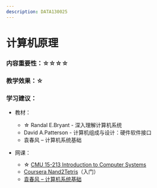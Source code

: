 ```yaml
---
description: DATA130025
---
```


# 计算机原理

### 内容重要性：☆☆☆☆

### 教学效果：☆

### 学习建议：

* 教材：
  * ☆ Randal E.Bryant - 深入理解计算机系统
  * David A.Patterson - 计算机组成与设计：硬件软件接口
  * 袁春风 – 计算机系统基础
*   网课：

    * ☆ [CMU 15-213 Introduction to Computer Systems](https://csdiy.wiki/%E4%BD%93%E7%B3%BB%E7%BB%93%E6%9E%84/CSAPP/)
    * [Coursera Nand2Tetris](https://csdiy.wiki/%E4%BD%93%E7%B3%BB%E7%BB%93%E6%9E%84/N2T/)（入门）
    * [袁春风 – 计算机系统基础](https://www.bilibili.com/video/BV19J411T7rq)

